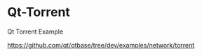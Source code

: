 Qt-Torrent
==========

Qt Torrent Example

https://github.com/qt/qtbase/tree/dev/examples/network/torrent
